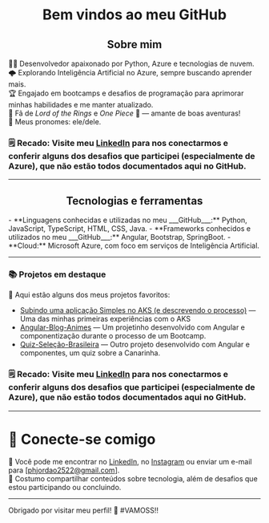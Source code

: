 <center> <h1>Bem vindos ao meu GitHub</h1> </center>


  <center> <h2> Sobre mim </h2> </center>

👨‍💻 Desenvolvedor apaixonado por Python, Azure e tecnologias de nuvem.  
🌩️ Explorando Inteligência Artificial no Azure, sempre buscando aprender mais.  
🏆 Engajado em bootcamps e desafios de programação para aprimorar minhas habilidades e me manter atualizado.  
🏹 Fã de *Lord of the Rings* e *One Piece* 🐐 — amante de boas aventuras!  
🔧 Meus pronomes: ele/dele.  
### 🗒️ Recado: Visite meu [LinkedIn](https://www.linkedin.com/in/pedro-p-27219226b/) para nos conectarmos e conferir alguns dos desafios que participei (especialmente de Azure), que não estão todos documentados aqui no GitHub.

---

<center><h2> Tecnologias e ferramentas </h2> </center>
- **Linguagens conhecidas e utilizadas no meu ___GitHub___:** Python, JavaScript, TypeScript, HTML, CSS, Java.
- **Frameworks conhecidos e utilizados no meu ___GitHub___:** Angular, Bootstrap, SpringBoot.
- **Cloud:** Microsoft Azure, com foco em serviços de Inteligência Artificial.

---

### 📚 Projetos em destaque

🌟 Aqui estão alguns dos meus projetos favoritos:
- [Subindo uma aplicação Simples no AKS (e descrevendo o processo)](https://github.com/Pedro-Jordao/Subindo-uma-aplicacao-simples-no-AKS) — Uma das minhas primeiras experiências com o AKS
- [Angular-Blog-Animes](https://github.com/Pedro-Jordao/angular-blog) — Um projetinho desenvolvido com Angular e componentização durante o processo de um Bootcamp.
- [Quiz-Seleção-Brasileira](https://github.com/Pedro-Jordao/Voce-conhece-a-selecao-brasileira) — Outro projeto desenvolvido com Angular e componentes, um quiz sobre a Canarinha.
### 🗒️ Recado: Visite meu [LinkedIn](https://www.linkedin.com/in/pedro-p-27219226b/) para nos conectarmos e conferir alguns dos desafios que participei (especialmente de Azure), que não estão todos documentados aqui no GitHub.

---

# 🤝 Conecte-se comigo

💌 Você pode me encontrar no [LinkedIn](https://www.linkedin.com/in/pedro-p-27219226b/), no [Instagram](https://www.instagram.com/o_ph_jordao/) ou enviar um e-mail para [phjordao2522@gmail.com].  
📌 Costumo compartilhar conteúdos sobre tecnologia, além de desafios que estou participando ou concluindo.



---

Obrigado por visitar meu perfil! 🚀
#VAMOSS!!
